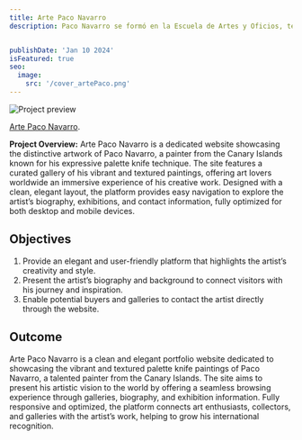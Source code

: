 ```yaml
---
title: Arte Paco Navarro 
description: Paco Navarro se formó en la Escuela de Artes y Oficios, teniendo como maestro preferido al destacado artista valenciano Vicente Bruño, quien sin duda le transmitió su profundo amor por el mar. Esta influencia quedó plasmada en su obra, especialmente en aquellas piezas inspiradas en el Atlántico africano, de donde emergen nuestras queridas islas. Destacado cartelista, dominó técnicas como el pastel y la acuarela, aunque el óleo siempre fue su favorito. Inició su trayectoria pictórica aplicando el óleo al pincel, pero con el tiempo evolucionó hacia el uso de la espátula, logrando así mayor intensidad y expresividad en sus creaciones. Su obra refleja una constante búsqueda artística, donde el mar y la luz se convierten en protagonistas, heredando el legado de su maestro y transformándolo en un estilo propio y vibrante.


publishDate: 'Jan 10 2024'
isFeatured: true
seo:
  image:
    src: '/cover_artePaco.png'
---
```


![Project preview](/cover_artePaco.png)

[Arte Paco Navarro](https://artepaconavarro.com/).

**Project Overview:**
Arte Paco Navarro is a dedicated website showcasing the distinctive artwork of Paco Navarro, a painter from the Canary Islands known for his expressive palette knife technique. The site features a curated gallery of his vibrant and textured paintings, offering art lovers worldwide an immersive experience of his creative work. Designed with a clean, elegant layout, the platform provides easy navigation to explore the artist’s biography, exhibitions, and contact information, fully optimized for both desktop and mobile devices.

## Objectives

1. Provide an elegant and user-friendly platform that highlights the artist’s creativity and style.
2. Present the artist’s biography and background to connect visitors with his journey and inspiration.
3. Enable potential buyers and galleries to contact the artist directly through the website.


## Outcome

Arte Paco Navarro is a clean and elegant portfolio website dedicated to showcasing the vibrant and textured palette knife paintings of Paco Navarro, a talented painter from the Canary Islands. The site aims to present his artistic vision to the world by offering a seamless browsing experience through galleries, biography, and exhibition information. Fully responsive and optimized, the platform connects art enthusiasts, collectors, and galleries with the artist’s work, helping to grow his international recognition.
